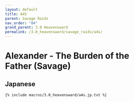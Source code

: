 ```yaml
---
layout: default
title: A4S
parent: Savage Raids
nav_order: "04"
grand_parent: 3.0 Heavensward
permalink: /3.0_heavensward/savage_raids/a4s/
---
```


# Alexander - The Burden of the Father (Savage)

## Japanese
```
{% include macros/3.0_heavensward/a4s.jp.txt %}
```

<script data-goatcounter="https://tuufless.goatcounter.com/count"
        async src="//gc.zgo.at/count.js"></script>
